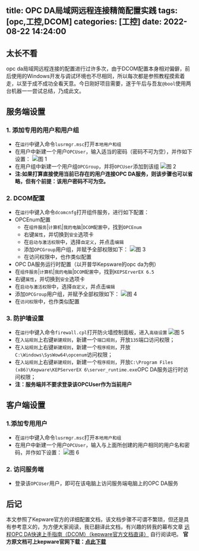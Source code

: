 title: OPC DA局域网远程连接精简配置实践
tags: [opc,工控,DCOM]
categories: [工控]
date: 2022-08-22 14:24:00
---

## 太长不看

opc da局域网远程连接的配置进行过许多次，由于DCOM配置本身相对偏僻，前后使用的Windows开发与调试环境也不尽相同，所以每次都是参照教程摸索着走，以至于成不成功全看天意。今日刚好项目需要，遂于午后与吾友`@bool`使用两台机器一一尝试总结，乃成此文。


## 服务端设置

### 1. 添加专用的用户和用户组

- 在`运行`中键入命令`lusrmgr.msc`打开`本地用户和组`
- 在用户中新建一个用户`OPCUser`，输入适当的密码（密码不可为空），并作如下设置：
![图 1](https://api.onedrive.com/v1.0/shares/s!AuARQ03xNIEnywhOyU_zIrDaoV-3/root/content)
- 在用户组中新建一个用户组`OPCGroup`，并将`OPCUser`添加到该组
![图 2](https://api.onedrive.com/v1.0/shares/s!AuARQ03xNIEnywkP_iTvqV3MDApC/root/content)
- **注:如果打算直接使用当前已存在的用户连接OPC DA服务，则该步骤也可以省略，但有个前提：该用户密码不可为空。**

### 2. DCOM配置

- 在`运行`中键入命令`dcomcnfg`打开组件服务，进行如下配置：
- OPCEnum配置
  - 在`组件服务`|`计算机`|`我的电脑`|`DCOM配置`中，找到`OPCEnum`
  - 右键`属性`，并切换到`安全`选项卡
  - 在`启动与激活权限`中，选择`自定义`，并点击`编辑`
  - 添加`OPCGroup`用户组，并赋予全部权限如下：
  ![图 3](https://api.onedrive.com/v1.0/shares/s!AuARQ03xNIEnywoAWawqrevi7f68/root/content)
  - 在访问权限中，也作类似配置
-  OPC DA服务运行时配置（以开普华Kepsware的opc da为例）
  - 在`组件服务`|`计算机`|`我的电脑`|`DCOM配置`中，找到`KEPSErverEX 6.5`
  - 右键`属性`，并切换到`安全`选项卡
  - 在`启动与激活权限`中，选择`自定义`，并点击`编辑`
  - 添加`OPCGroup`用户组，并赋予全部权限如下：
  ![图 4](https://api.onedrive.com/v1.0/shares/s!AuARQ03xNIEnywsNy-rqmLq6KD4U/root/content)
  - 在`访问权限`中，也作类似配置

### 3. 防护墙设置
- 在`运行`中键入命令`firewall.cpl`打开防火墙控制面板，进入`高级设置`
![图 5](https://api.onedrive.com/v1.0/shares/s!AuARQ03xNIEnywyfPGvaNJWg12Aj/root/content)
- 在`入站规则`上右键`新建规则`，新建一个`端口规则`，开放`135`端口访问权限；
- 在`入站规则`上右键`新建规则`，新建一个`程序规则`，开放`C:\Windows\SysWow64\opcenum`访问权限；
- 在`入站规则`上右键`新建规则`，新建一个`程序规则`，开放`C:\Program Files (x86)\Kepware\KEPServerEX 6\server_runtime.exe`OPC DA服务运行时访问权限；
- **注：服务端并不要求登录该OPCUser作为当前用户**

## 客户端设置

### 1.添加专用用户
- 在`运行`中键入命令`lusrmgr.msc`打开`本地用户和组`
- 在用户中新建一个用户`OPCUser`，输入与上面所创建的用户相同的用户名和密码，并作如下设置：
![图 6](https://api.onedrive.com/v1.0/shares/s!AuARQ03xNIEnyw3rWyW8cV0zOY2c/root/content)

### 2. 访问服务端
- 登录该`OPCUser`用户，即可在该电脑上访问服务端电脑上的OPC DA服务

## 后记

本文参照了Kepware官方的详细配置文档，该文档步骤不可谓不繁琐，但还是具有参考意义的，为方便大家阅读，我已翻译此文档，有兴趣的转我的幕布文章 [远程OPC DA快速上手指南（DCOM）（kepware官方文档直译）](https://www.mubucm.com/doc/4s3Knbv1FTw) 自行阅读吧。
**官方原文档可上kepware官网下载：[点此下载](https://www.kepware.com/getattachment/04042e47-c690-467c-a931-a1ca126575db/Remote-OPC-DA-Quick-Start-Guide-DCOM.pdf)**
